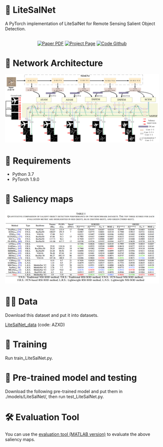 # 📢 LiteSalNet
A PyTorch implementation of LiteSalNet for Remote Sensing Salient Object Detection.
<p align="center">
  </br>
    <a href="https://arxiv.org/">
      <img src='https://img.shields.io/badge/Paper-Arxiv-green?style=for-the-badge&logo=adobeacrobatreader&logoWidth=20&logoColor=white&labelColor=66cc00&color=94DD15' alt='Paper PDF'></a>
    <a href='https://ai-kunkun.github.io/Niagara_page/'>
      <img src='https://img.shields.io/badge/Project-Page-orange?style=for-the-badge&logo=Google%20chrome&logoColor=white&labelColor=D35400' alt='Project Page'></a>
    <a href='https://github.com/ai-kunkun/LiteSalNet'>
      <img src='https://img.shields.io/badge/Code-Github-blue?style=for-the-badge&logo=github&logoColor=white&labelColor=181717' alt='Code Github'></a> 
      <br>
  </p>
  
# 🦉 Network Architecture
![LiteSalNet Architecture](https://github.com/ai-kunkun/LiteSalNet/blob/main/image/LiteSalNet.png)

# 📝 Requirements
- Python 3.7
- PyTorch 1.9.0

# 🎉 Saliency maps
![LiteSalNet Architecture](https://github.com/ai-kunkun/LiteSalNet/blob/main/image/table.png)

# 🏃‍♂️ Data
Download this dataset and put it into datasets.

[LiteSalNet_data](https://pan.baidu.com/s/1JXwvfIvSVv0lXrDaNwxXuQ?pwd=AZXD) (code: AZXD) 
# 🚀 Training
Run train_LiteSalNet.py.

# 🧩 Pre-trained model and testing
Download the following pre-trained model and put them in ./models/LiteSalNet/, then run test_LiteSalNet.py. 

# 🛠️ Evaluation Tool
You can use the [evaluation tool (MATLAB version)](https://github.com/MathLee/MatlabEvaluationTools) to evaluate the above saliency maps.
